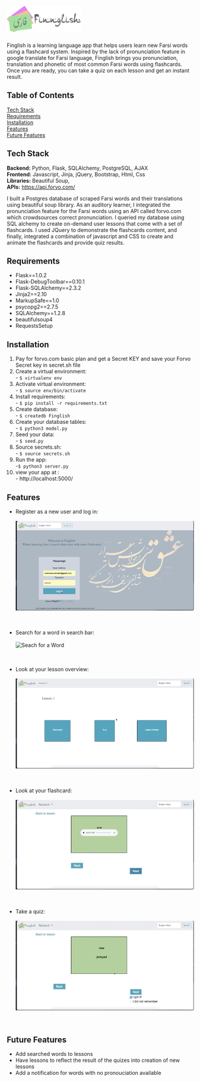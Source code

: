 # <img src="/static/farsi-logo.png" width="200" height="72">

Finglish is a learning language app that helps users learn new Farsi words using a flashcard system. Inspired by the lack of pronunciation feature in google translate for Farsi language, Finglish brings you pronunciation, translation and phonetic of most common Farsi words using flashcards. Once you are ready, you can take a quiz on each lesson and get an instant result. 

## Table of Contents 
[Tech Stack](#techStack)<br/>
[Requirements](#requirements)<br/>
[Installation](#installation)<br/>
[Features](#features)<br/>
[Future Features](#future_features)

<a name="techStack"/></a>
## Tech Stack 
**Backend:** Python, Flask, SQLAlchemy, PostgreSQL, AJAX<br/>
**Frontend:**  Javascript, Jinja, jQuery, Bootstrap, Html, Css</br>
**Libraries:** Beautiful Soup, </br>
**APIs:** https://api.forvo.com/ </br>

I built a Postgres database of scraped Farsi words and their translations using beautiful soup library. As an auditory learner, I integrated the pronunciation feature for the Farsi words using an API called forvo.com which crowdsources correct pronunciation. I queried my database using SQL alchemy to create on-demand user lessons that come with a set of flashcards. I used JQuery to demonstrate the flashcards content, and finally, integrated a combination of javascript and CSS to create and animate the flashcards and provide quiz results. 


<a name="requirement"/></a>
## Requirements
* Flask==1.0.2
* Flask-DebugToolbar==0.10.1
* Flask-SQLAlchemy==2.3.2
* Jinja2==2.10
* MarkupSafe==1.0
* psycopg2==2.7.5
* SQLAlchemy==1.2.8
* beautifulsoup4
* RequestsSetup

<a name="installation"/></a>
## Installation
1. Pay for forvo.com basic plan and get a Secret KEY and save your Forvo Secret key in secret.sh file <br/>
2. Create a virtual environment:<br/>
        - `$ virtualenv env`
3. Activate virtual environment:<br/>
        - `$ source env/bin/activate`
4. Install requirements:<br/>
        - `$ pip install -r requirements.txt`
5. Create database:<br/>
        - `$ createdb Finglish`               
6. Create your database tables:<br/>
        - `$ python3 model.py`
7. Seed your data: <br/>
        - `$ seed.py`
8. Source secrets.sh:<br/>
        - `$ source secrets.sh`
9. Run the app:<br/>
        -`$ python3 server.py`
10. view your app at :<br/>
        - http://localhost:5000/

        
<a name="features"/></a>
## Features  
* Register as a new user and log in: 
<br/><br/>
![log In ](static/gifs/sign_in.gif)
<br/><br/><br/>

        
* Search for a word in search bar:
<br/><br/>
![Seach for a Word](static/gifs/Search_A_Word.gif)
<br/><br/><br/>
   
* Look at your lesson overview: 
<br/><br/>
![Lesson Overview](static/gifs/Lesson_Overview.gif)
<br/><br/><br/>
   
* Look at your flashcard:
<br/><br/>
![Flash Cards](/static/gifs/flash_cards.gif)
<br/><br/><br/>

* Take a quiz:
<br/><br/>
![Quiz](/static/gifs/Quiz.gif)
<br/><br/><br/>


<a name="future_features"/></a>
## Future Features   

* Add searched words to lessons 
* Have lessons to reflect the result of the quizes into creation of new lessons 
* Add a notification for words with no pronouciation available 
